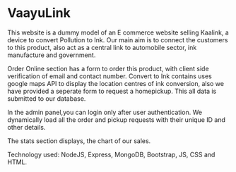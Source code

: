# VaayuLink

This website is a dummy model of an E commerce website selling Kaalink, a device to convert Pollution to Ink. 
Our main aim is to connect the customers to this product, also act as a central link to automobile sector, ink manufacture and government.

Order Online section has a form to order this product, with client side verification of email and contact number.
Convert to Ink contains uses google maps API to display the location centres of ink conversion, also we have provided a seperate form to request a homepickup. This all data is submitted to our database. 

In the admin panel,you can login only after user authentication.  We dynamically load all the order and pickup requests with their unique ID and other details.

The stats section displays, the chart of our sales.

Technology used: NodeJS, Express, MongoDB, Bootstrap, JS, CSS and HTML.
